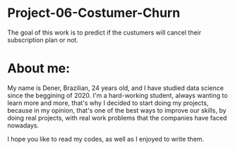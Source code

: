 # Project-06-Costumer-Churn
The goal of this work is to predict if the custumers will cancel their subscription plan or not.

# About me:
My name is Dener, Brazilian, 24 years old, and I have studied data science since the beggining of 2020. I'm a hard-working student, always wanting to learn more and more, that's why I decided to start doing my projects, because in my opinion, that's one of the best ways to improve our skills, by doing real projects, with real work problems that the companies have faced nowadays.

I hope you like to read my codes, as well as I enjoyed to write them.
